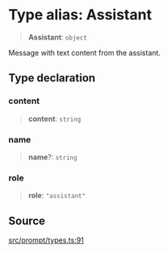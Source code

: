 # Type alias: Assistant

> **Assistant**: `object`

Message with text content from the assistant.

## Type declaration

### content

> **content**: `string`

### name

> **name**?: `string`

### role

> **role**: `"assistant"`

## Source

[src/prompt/types.ts:91](https://github.com/dexaai/llm-tools/blob/1257af6/src/prompt/types.ts#L91)
